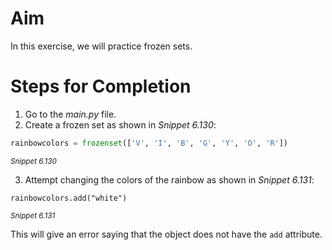 <!-- practice -->
# Aim

In this exercise, we will practice frozen sets.

# Steps for Completion

1. Go to the _main.py_ file.
2. Create a frozen set as shown in _Snippet 6.130_:

```python
rainbowcolors = frozenset(['V', 'I', 'B', 'G', 'Y', 'O', 'R'])
```

<sup>_Snippet 6.130_</sup>

3. Attempt changing the colors of the rainbow as shown in _Snippet 6.131_:

```
rainbowcolors.add("white")
```

<sup>_Snippet 6.131_</sup>

This will give an error saying that the object does not have the `add` attribute.
